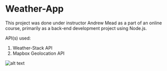 # Weather-App

This project was done under instructor Andrew Mead as a part of an online course, primarily as a back-end development project using Node.js.

API(s) used:
1. Weather-Stack API
2. Mapbox Geolocation API

![alt text](https://drive.google.com/file/d/1l_Tt1GGejP8OmZ2IV_8wDqQx2-pTfoF9/view?usp=sharing)

